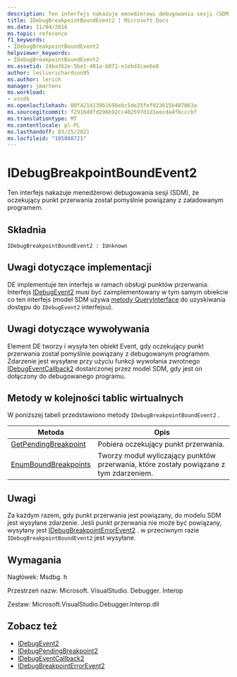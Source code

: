 ```yaml
---
description: Ten interfejs nakazuje menedżerowi debugowania sesji (SDM), że oczekujący punkt przerwania został pomyślnie powiązany z załadowanym programem.
title: IDebugBreakpointBoundEvent2 | Microsoft Docs
ms.date: 11/04/2016
ms.topic: reference
f1_keywords:
- IDebugBreakpointBoundEvent2
helpviewer_keywords:
- IDebugBreakpointBoundEvent2
ms.assetid: 24ba362e-5be1-481a-b071-e1ebd3cae6e8
author: leslierichardson95
ms.author: lerich
manager: jmartens
ms.workload:
- vssdk
ms.openlocfilehash: 80f4214139b1698ebc5de25fef923615b407063a
ms.sourcegitcommit: f2916d8fd296b92cc402597d1d1eecda4f6cccbf
ms.translationtype: MT
ms.contentlocale: pl-PL
ms.lasthandoff: 03/25/2021
ms.locfileid: "105088721"
---
```

# <a name="idebugbreakpointboundevent2"></a>IDebugBreakpointBoundEvent2
Ten interfejs nakazuje menedżerowi debugowania sesji (SDM), że oczekujący punkt przerwania został pomyślnie powiązany z załadowanym programem.

## <a name="syntax"></a>Składnia

```
IDebugBreakpointBoundEvent2 : IUnknown
```

## <a name="notes-for-implementers"></a>Uwagi dotyczące implementacji
 DE implementuje ten interfejs w ramach obsługi punktów przerwania. Interfejs [IDebugEvent2](../../../extensibility/debugger/reference/idebugevent2.md) musi być zaimplementowany w tym samym obiekcie co ten interfejs (model SDM używa [metody QueryInterface](/cpp/atl/queryinterface) do uzyskiwania dostępu do `IDebugEvent2` interfejsu).

## <a name="notes-for-callers"></a>Uwagi dotyczące wywoływania
 Element DE tworzy i wysyła ten obiekt Event, gdy oczekujący punkt przerwania został pomyślnie powiązany z debugowanym programem. Zdarzenie jest wysyłane przy użyciu funkcji wywołania zwrotnego [IDebugEventCallback2](../../../extensibility/debugger/reference/idebugeventcallback2.md) dostarczonej przez model SDM, gdy jest on dołączony do debugowanego programu.

## <a name="methods-in-vtable-order"></a>Metody w kolejności tablic wirtualnych
 W poniższej tabeli przedstawiono metody `IDebugBreakpointBoundEvent2` .

|Metoda|Opis|
|------------|-----------------|
|[GetPendingBreakpoint](../../../extensibility/debugger/reference/idebugbreakpointboundevent2-getpendingbreakpoint.md)|Pobiera oczekujący punkt przerwania.|
|[EnumBoundBreakpoints](../../../extensibility/debugger/reference/idebugbreakpointboundevent2-enumboundbreakpoints.md)|Tworzy moduł wyliczający punktów przerwania, które zostały powiązane z tym zdarzeniem.|

## <a name="remarks"></a>Uwagi
 Za każdym razem, gdy punkt przerwania jest powiązany, do modelu SDM jest wysyłane zdarzenie. Jeśli punkt przerwania nie może być powiązany, wysyłany jest [IDebugBreakpointErrorEvent2](../../../extensibility/debugger/reference/idebugbreakpointerrorevent2.md) . w przeciwnym razie `IDebugBreakpointBoundEvent2` jest wysyłane.

## <a name="requirements"></a>Wymagania
 Nagłówek: Msdbg. h

 Przestrzeń nazw: Microsoft. VisualStudio. Debugger. Interop

 Zestaw: Microsoft.VisualStudio.Debugger.Interop.dll

## <a name="see-also"></a>Zobacz też
- [IDebugEvent2](../../../extensibility/debugger/reference/idebugevent2.md)
- [IDebugPendingBreakpoint2](../../../extensibility/debugger/reference/idebugpendingbreakpoint2.md)
- [IDebugEventCallback2](../../../extensibility/debugger/reference/idebugeventcallback2.md)
- [IDebugBreakpointErrorEvent2](../../../extensibility/debugger/reference/idebugbreakpointerrorevent2.md)
